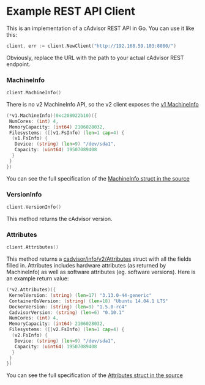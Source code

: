 # Example REST API Client

This is an implementation of a cAdvisor REST API in Go.  You can use it like this:

```go
client, err := client.NewClient("http://192.168.59.103:8080/")
```

Obviously, replace the URL with the path to your actual cAdvisor REST endpoint.


### MachineInfo

```go
client.MachineInfo()
```

There is no v2 MachineInfo API, so the v2 client exposes the [v1 MachineInfo](../../info/v1/machine.go#L131)

```go
(*v1.MachineInfo)(0xc208022b10)({
 NumCores: (int) 4,
 MemoryCapacity: (int64) 2106028032,
 Filesystems: ([]v1.FsInfo) (len=1 cap=4) {
  (v1.FsInfo) {
   Device: (string) (len=9) "/dev/sda1",
   Capacity: (uint64) 19507089408
  }
 }
})
```

You can see the full specification of the [MachineInfo struct in the source](../../info/v1/machine.go#L131)

### VersionInfo

```go
client.VersionInfo()
```

This method returns the cAdvisor version.

### Attributes

```go
client.Attributes()
```

This method returns a [cadvisor/info/v2/Attributes](../../info/v2/machine.go#L24) struct with all the fields filled in. Attributes includes hardware attributes (as returned by MachineInfo) as well as software attributes (eg. software versions). Here is an example return value:

```go
(*v2.Attributes)({
 KernelVersion: (string) (len=17) "3.13.0-44-generic"
 ContainerOsVersion: (string) (len=18) "Ubuntu 14.04.1 LTS"
 DockerVersion: (string) (len=9) "1.5.0-rc4"
 CadvisorVersion: (string) (len=6) "0.10.1"
 NumCores: (int) 4,
 MemoryCapacity: (int64) 2106028032,
 Filesystems: ([]v2.FsInfo) (len=1 cap=4) {
  (v2.FsInfo) {
   Device: (string) (len=9) "/dev/sda1",
   Capacity: (uint64) 19507089408
  }
 }
})
```

You can see the full specification of the [Attributes struct in the source](../../info/v2/machine.go#L24)
